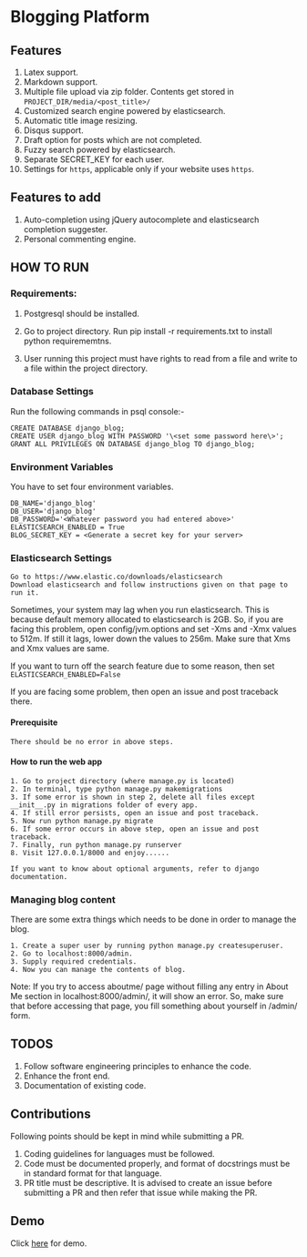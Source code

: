 # Blogging Platform

## Features

1. Latex support.
2. Markdown support.
3. Multiple file upload via zip folder. Contents get stored in `PROJECT_DIR/media/<post_title>/`
4. Customized search engine powered by elasticsearch.
5. Automatic title image resizing.
6. Disqus support.
7. Draft option for posts which are not completed.
8. Fuzzy search powered by elasticsearch.
9. Separate SECRET_KEY for each user.
10. Settings for `https`, applicable only if your website uses `https`.

 
## Features to add
1. Auto-completion using jQuery autocomplete and elasticsearch completion suggester.
2. Personal commenting engine.


## HOW TO RUN 

### Requirements:

1. Postgresql should be installed.

2. Go to project directory. Run pip install -r requirements.txt to install python requirememtns.

3. User running this project must have rights to read from a file and write to a file within the project
   directory.

### Database Settings

Run the following commands in psql console:-

    CREATE DATABASE django_blog;
    CREATE USER django_blog WITH PASSWORD '\<set some password here\>';
    GRANT ALL PRIVILEGES ON DATABASE django_blog TO django_blog;
    
### Environment Variables

You have to set four environment variables.

    DB_NAME='django_blog'
    DB_USER='django_blog'
    DB_PASSWORD='<Whatever password you had entered above>'
    ELASTICSEARCH_ENABLED = True
    BLOG_SECRET_KEY = <Generate a secret key for your server>


### Elasticsearch Settings

    Go to https://www.elastic.co/downloads/elasticsearch
    Download elasticsearch and follow instructions given on that page to run it.

Sometimes, your system may lag when you run elasticsearch. This is because default memory allocated to elasticsearch is 
2GB. So, if you are facing this problem, open config/jvm.options and set -Xms and -Xmx values to 512m. If still it lags,
lower down the values to 256m. Make sure that Xms and Xmx values are same.

If you want to turn off the search feature due to some reason, then set `ELASTICSEARCH_ENABLED=False`

If you are facing some problem, then open an issue and post traceback there.   


#### Prerequisite
  
    There should be no error in above steps.
 
#### How to run the web app
 
    1. Go to project directory (where manage.py is located)
    2. In terminal, type python manage.py makemigrations
    3. If some error is shown in step 2, delete all files except __init__.py in migrations folder of every app.
    4. If still error persists, open an issue and post traceback.
    5. Now run python manage.py migrate
    6. If some error occurs in above step, open an issue and post traceback.
    7. Finally, run python manage.py runserver
    8. Visit 127.0.0.1/8000 and enjoy......
    
    If you want to know about optional arguments, refer to django documentation.

### Managing blog content
    
There are some extra things which needs to be done in order to manage the blog.

    1. Create a super user by running python manage.py createsuperuser.
    2. Go to localhost:8000/admin.
    3. Supply required credentials.
    4. Now you can manage the contents of blog.

Note: If you try to access aboutme/ page without filling any entry in About Me section in localhost:8000/admin/, 
it will show an error. So, make sure that before accessing that page, you fill something about yourself in /admin/ 
form.

## TODOS

1. Follow software engineering principles to enhance the code.
2. Enhance the front end.
3. Documentation of existing code.

## Contributions

Following points should be kept in mind while submitting a PR.
1. Coding guidelines for languages must be followed.
2. Code must be documented properly, and format of docstrings must be in standard 
format for that language.
3. PR title must be descriptive. It is advised to create an issue before submitting a PR and then 
refer that issue while making the PR.

## Demo

Click [here](http://techalert.me) for demo.
